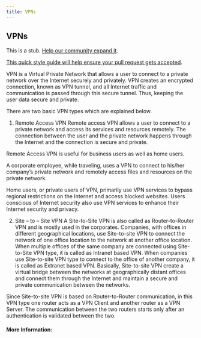 ```yaml
---
title: VPNs
---
```

## VPNs

This is a stub. <a href='https://github.com/freecodecamp/guides/tree/master/src/pages/security/vpn/index.md' target='_blank' rel='nofollow'>Help our community expand it</a>.

<a href='https://github.com/freecodecamp/guides/blob/master/README.md' target='_blank' rel='nofollow'>This quick style guide will help ensure your pull request gets accepted</a>.

VPN is a Virtual Private Network that allows a user to connect to a private network over the Internet securely and privately. VPN creates an encrypted connection, known as VPN tunnel, and all Internet traffic and communication is passed through this secure tunnel. Thus, keeping the user data secure and private.

There are two basic VPN types which are explained below.

1. Remote Access VPN
Remote access VPN allows a user to connect to a private network and access its services and resources remotely. The connection between the user and the private network happens through the Internet and the connection is secure and private.

Remote Access VPN is useful for business users as well as home users.

A corporate employee, while traveling, uses a VPN to connect to his/her company’s private network and remotely access files and resources on the private network.

Home users, or private users of VPN, primarily use VPN services to bypass regional restrictions on the Internet and access blocked websites. Users conscious of Internet security also use VPN services to enhance their Internet security and privacy.

2. Site – to – Site VPN
A Site-to-Site VPN is also called as Router-to-Router VPN and is mostly used in the corporates. Companies, with offices in different geographical locations, use Site-to-site VPN to connect the network of one office location to the network at another office location. When multiple offices of the same company are connected using Site-to-Site VPN type, it is called as Intranet based VPN. When companies use Site-to-site VPN type to connect to the office of another company, it is called as Extranet based VPN. Basically, Site-to-site VPN create a virtual bridge between the networks at geographically distant offices and connect them through the Internet and maintain a secure and private communication between the networks.

Since Site-to-site VPN is based on Router-to-Router communication, in this VPN type one router acts as a VPN Client and another router as a VPN Server. The communication between the two routers starts only after an authentication is validated between the two.

#### More Information:
<!-- Please add any articles you think might be helpful to read before writing the article -->

